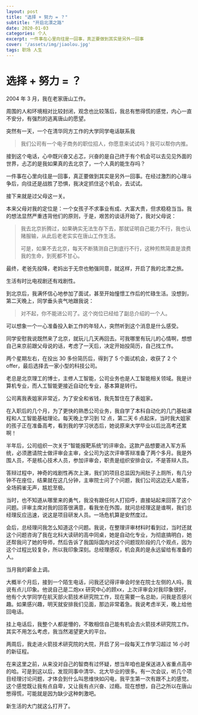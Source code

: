 ```yaml
---
layout: post
title: "选择 + 努力 = ？"
subtitle: "开启北漂之路"
date: 2020-01-03
categories: 个人
excerpt: 一件事在心里向往是一回事，真正要做到其实是另外一回事
cover: '/assets/img/jiaolou.jpg'
tags: 职场 人生
---
```


# 选择 + 努力 = ？

2004 年 3 月，我在老家唐山工作。

周围的人和环境相对比较封闭，观念也比较落后，我总有憋得慌的感觉，内心一直不安分，有强烈的逃离唐山的愿望。

突然有一天，一个在清华同方工作的大学同学电话联系我

> 我们公司有一个电子商务的职位招人，你愿意来试试吗？我可以帮你内推。

接到这个电话，心中既兴奋又忐忑，兴奋的是自己终于有个机会可以去见见外面的世界，忐忑的是我如果真的去北京了，一个人真的能生存吗？

一件事在心里向往是一回事，真正要做到其实是另外一回事。在经过激烈的心理斗争后，向往还是战胜了恐惧，我决定抓住这个机会，去试试。

接下来就是过父母这一关。

本来父母对我的定位是：一个女孩子不求事业有成、大富大贵，但求稳稳当当。我的想法显然严重违背他们的原则，于是，艰苦的谈话开始了，我对父母说：

> 我去北京折腾过，如果确实无法生存下去，那就证明自己能力不行，我也认赌服输，从此后老老实实在唐山工作生活。
>
> 可是，如果不去北京，每天不断猜测自己到底行不行，这种煎熬简直是浪费我的生命，到死都不甘心。

最终，老爸先投降，老妈出于无奈也勉强同意，就这样，开启了我的北漂之旅。

生活有时比电视剧还有戏剧性。

到北京后，我满怀信心地参加了面试，甚至开始憧憬工作后的忙碌生活。没想到，第二天晚上，同学垂头丧气地跟我说：

> 对不起，你不能进公司了。这个岗位已经给了副总介绍的一个人。

可以想象一个一心准备投入新工作的年轻人，突然听到这个消息是什么感受。

同学安慰我说既然来了北京，就玩儿几天再回去。可我哪里有玩儿的心情啊，想想自己来京前跟父母说的话，考虑了一天后，决定开始投简历，自己找工作。

两个星期左右，在投出 30 多份简历后，得到了 5 个面试机会，收获了 2 个 offer，最后选择去一家小型的科技公司。

老总是北京理工的博士，主修人工智能，公司业务也是人工智能相关领域。我是计算机专业，而人工智能更接近自动化专业，基本算是转行。

公司离我表姐家非常近，为了安全和省钱，我先暂住在了表姐家。

在入职后的几个月，为了更快的熟悉公司业务，我自学了本科自动化的几门基础课程和人工智能基础理论。每天晚上学习到 12 点，第二天 6 点起床，当时我大姐家的孩子正在准备高考，看到我的学习状态后，她说原来大学毕业以后比高考还累啊！

半年后，公司组织一次关于“智能报靶系统”的评审会。这款产品想要进入军方系统，必须邀请院士做评审会主审，全公司为这次评审答辩准备了两个多月。我是外围人员，不是核心技术人员，参加评审会，职责是组织安排会议，不是答辩人员。

答辩过程中，神奇的戏剧性再次上演，我们的项目总监因为闹肚子上厕所，有几分钟不在座位，结果就在这几分钟，主审院士问了个问题，我们公司这边无人能答，全场鸦雀无声，尴尬至极。

当时，也不知道从哪里来的勇气，我没有跟任何人打招呼，直接站起来回答了这个问题。评审主席对我的回答很满意，看我坐在外围，就问总经理这是谁啊，我们总经理反应迅速，说这是项目研发人员。一场危机算是安然度过。

会后，总经理问我怎么知道这个问题。我说，在整理评审材料时看到过，当时还就这个问题咨询了我在北科大读研的高中同桌，她是自动化专业，为彻底搞明白，她还帮我问了她的导师，然后告诉了我国际国内对这个问题现阶段的几个观点，因为这个过程比较复杂，所以我印象深刻。总经理感叹，机会真的是永远留给有准备的人。

当月我的薪金上调。

大概半个月后，接到一个陌生电话，问我还记得评审会时坐在院士左侧的人吗，我说有点儿印象。他说自己是二炮xx 研究中心的顾xx，上次评审会对我印象很好，他有个大学同学在航天部火箭技术研究院工作，现在需要一名总助，问我是否感兴趣。如果感兴趣，明天就安排我们见面，那边非常着急。我说考虑半天，晚上给他回电话。

挂上电话后，我整个人都是懵的，不敢相信自己能有机会去火箭技术研究院工作。其实不用怎么考虑，我当然渴望更大的平台。

两周后，我走进火箭技术研究院的大院，开启了另一段每天工作学习超过 16 小时的新征程。

在来这里之前，从来没对自己的智商有过怀疑，想当年咱也是保送进入省重点高中的哈。可是到这以后，发现同事中清华、北大毕业的很多。有一次会议，听几个项目经理讨论问题，才体会到什么叫思维快如闪电，我平生第一次有跟不上的感觉。这个感觉既让我有点自卑，又让我有点兴奋、过瘾。现在想想，自己之所以在唐山憋得慌，可能就是因为缺少这种刺激吧。

新生活的大门就这么打开了。